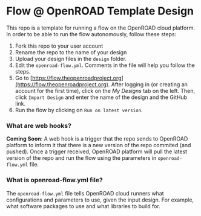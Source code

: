 # Flow @ OpenROAD Template Design

This repo is a template for running a flow on the OpenROAD cloud platform. In order to be able to run the flow autonomously, follow these steps:

1. Fork this repo to your user account
2. Rename the repo to the name of your design
3. Upload your design files in the `design` folder.
4. Edit the `openroad-flow.yml`. Comments in the file will help you follow the steps.
5. Go to [https://flow.theopenroadproject.org](https://flow.theopenroadproject.org). After logging in (or creating an account for the first time), click on the _My Designs_ tab on the left. Then, click `Import Design` and enter the name of the design and the GitHub link.
6. Run the flow by clicking on `Run on latest version`.

### What are web hooks?
**Coming Soon**: A web hook is a trigger that the repo sends to OpenROAD platform to inform it that there is a new version of the repo commited (and pushed). Once a trigger received, OpenROAD platform will pull the latest version of the repo and run the flow using the parameters in `openroad-flow.yml` file. 

### What is openroad-flow.yml file?
The `openroad-flow.yml` file tells OpenROAD cloud runners what configurations and parameters to use, given the input design. For example, what software packages to use and what libraries to build for.
